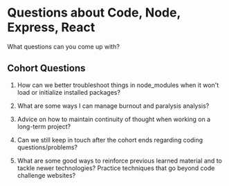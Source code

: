 # Questions about Code, Node, Express, React

What questions can you come up with?

## Cohort Questions

1. How can we better troubleshoot things in node_modules when it won't load or initialize installed packages?

2. What are some ways I can manage burnout and paralysis analysis?

3. Advice on how to maintain continuity of thought when working on a long-term project?

4. Can we still keep in touch after the cohort ends regarding coding questions/problems?

5. What are some good ways to reinforce previous learned material and to tackle newer technologies? Practice techniques that go beyond code challenge websites? 